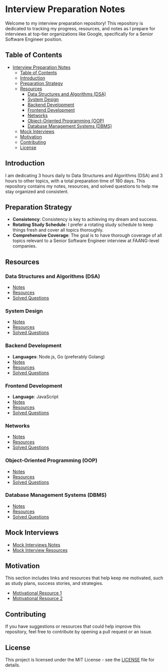 # Interview Preparation Notes

Welcome to my interview preparation repository! This repository is dedicated to tracking my progress, resources, and notes as I prepare for interviews at top-tier organizations like Google, specifically for a Senior Software Engineer position.

## Table of Contents

- [Interview Preparation Notes](#interview-preparation-notes)
	- [Table of Contents](#table-of-contents)
	- [Introduction](#introduction)
	- [Preparation Strategy](#preparation-strategy)
	- [Resources](#resources)
		- [Data Structures and Algorithms (DSA)](#data-structures-and-algorithms-dsa)
		- [System Design](#system-design)
		- [Backend Development](#backend-development)
		- [Frontend Development](#frontend-development)
		- [Networks](#networks)
		- [Object-Oriented Programming (OOP)](#object-oriented-programming-oop)
		- [Database Management Systems (DBMS)](#database-management-systems-dbms)
	- [Mock Interviews](#mock-interviews)
	- [Motivation](#motivation)
	- [Contributing](#contributing)
	- [License](#license)

## Introduction

I am dedicating 3 hours daily to Data Structures and Algorithms (DSA) and 3 hours to other topics, with a total preparation time of 180 days. This repository contains my notes, resources, and solved questions to help me stay organized and consistent.

## Preparation Strategy

- **Consistency**: Consistency is key to achieving my dream and success.
- **Rotating Study Schedule**: I prefer a rotating study schedule to keep things fresh and cover all topics thoroughly.
- **Comprehensive Coverage**: The goal is to have thorough coverage of all topics relevant to a Senior Software Engineer interview at FAANG-level companies.

## Resources

### Data Structures and Algorithms (DSA)

- [Notes](path/to/dsa/notes)
- [Resources](path/to/dsa/resources)
- [Solved Questions](path/to/dsa/solved-questions)

### System Design

- [Notes](path/to/system-design/notes)
- [Resources](path/to/system-design/resources)
- [Solved Questions](path/to/system-design/solved-questions)

### Backend Development

- **Languages**: Node.js, Go (preferably Golang)
- [Notes](path/to/backend/notes)
- [Resources](path/to/backend/resources)
- [Solved Questions](path/to/backend/solved-questions)

### Frontend Development

- **Language**: JavaScript
- [Notes](path/to/frontend/notes)
- [Resources](path/to/frontend/resources)
- [Solved Questions](path/to/frontend/solved-questions)

### Networks

- [Notes](path/to/networks/notes)
- [Resources](path/to/networks/resources)
- [Solved Questions](path/to/networks/solved-questions)

### Object-Oriented Programming (OOP)

- [Notes](path/to/oop/notes)
- [Resources](path/to/oop/resources)
- [Solved Questions](path/to/oop/solved-questions)

### Database Management Systems (DBMS)

- [Notes](path/to/dbms/notes)
- [Resources](path/to/dbms/resources)
- [Solved Questions](path/to/dbms/solved-questions)

## Mock Interviews

- [Mock Interviews Notes](path/to/mock-interviews/notes)
- [Mock Interview Resources](path/to/mock-interviews/resources)

## Motivation

This section includes links and resources that help keep me motivated, such as study plans, success stories, and strategies.

- [Motivational Resource 1](link/to/motivational/resource1)
- [Motivational Resource 2](link/to/motivational/resource2)

## Contributing

If you have suggestions or resources that could help improve this repository, feel free to contribute by opening a pull request or an issue.

## License

This project is licensed under the MIT License - see the [LICENSE](LICENSE) file for details.
